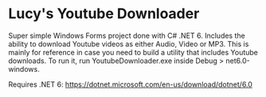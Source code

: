 # Lucy's Youtube Downloader
Super simple Windows Forms project done with C# .NET 6. Includes the ability to download Youtube videos as either Audio, Video or MP3. This is mainly for reference in case you need to build a utility that includes Youtube downloads.
To run it, run YoutubeDownloader.exe inside Debug > net6.0-windows.

Requires .NET 6: https://dotnet.microsoft.com/en-us/download/dotnet/6.0
